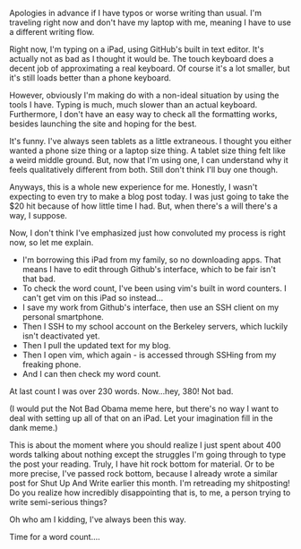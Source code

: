 Apologies in advance if I have typos or worse writing than usual.
I'm traveling right now and don't have my laptop with me, meaning I
have to use a different writing flow.

Right now, I'm typing on a iPad, using GitHub's built in text editor.
It's actually not as bad as I thought it would be. The touch keyboard
does a decent job of approximating a real keyboard. Of course it's a lot smaller, but it's still loads better than a phone keyboard.

However, obviously I'm making do with a non-ideal situation by using the tools I have. Typing is much, much slower than an actual keyboard. Furthermore, I don't have an easy way to check all the formatting works, besides launching the site and hoping for the best.

It's funny. I've always seen tablets as a little extraneous. I thought you either wanted a phone size thing or a laptop size thing. A tablet size thing felt like a weird middle ground. But, now that I'm using one, I can understand why it feels qualitatively different from both. Still don't think I'll buy one though.

Anyways, this is a whole new experience for me. Honestly, I wasn't expecting to even try to make a blog post today. I was just going to take the $20 hit because of how little time I had. But, when there's a will there's a way, I suppose.

Now, I don't think I've emphasized just how convoluted my process is right now, so let me explain.

* I'm borrowing this iPad from my family, so no downloading apps. That means I have to edit through Github's interface, which to be fair isn't that bad.
* To check the word count, I've been using vim's built in word counters. I can't get vim on this iPad so instead...
* I save my work from Github's interface, then use an SSH client on my personal smartphone.
* Then I SSH to my school account on the Berkeley servers, which luckily isn't deactivated yet.
* Then I pull the updated text for my blog.
* Then I open vim, which again - is accessed through SSHing from my freaking phone.
* And I can then check my word count.

At last count I was over 230 words. Now...hey, 380! Not bad.

(I would put the Not Bad Obama meme here, but there's no way I want to deal with setting up all of that on an iPad. Let your imagination fill in the dank meme.)

This is about the moment where you should realize I just spent about 400 words talking about nothing except the struggles
I'm going through to type the post your reading. Truly, I have hit rock bottom for material. Or to be more precise, I've passed rock bottom, because I already wrote a similar post for Shut Up And Write earlier this month. I'm retreading my shitposting! Do you realize how incredibly disappointing that is, to me, a person trying to write semi-serious things?

Oh who am I kidding, I've always been this way.

Time for a word count....
